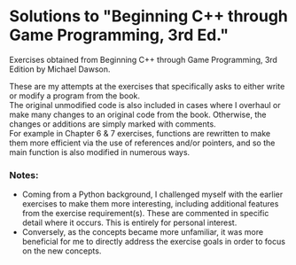 # Solutions to "Beginning C++ through Game Programming, 3rd Ed."  
Exercises obtained from Beginning C++ through Game Programming, 3rd Edition by Michael Dawson.  
  
These are my attempts at the exercises that specifically asks to either write or modify a program from the book.  
The original unmodified code is also included in cases where I overhaul or make many changes to an original code from the book. Otherwise, the changes or additions are simply marked with comments.  
For example in Chapter 6 & 7 exercises, functions are rewritten to make them more efficient via the use of references and/or pointers, and so the main function is also modified in numerous ways.  
  
### Notes:  
- Coming from a Python background, I challenged myself with the earlier exercises to make them more interesting, including additional features from the exercise requirement(s). These are commented in specific detail where it occurs. This is entirely for personal interest.  
- Conversely, as the concepts became more unfamiliar, it was more beneficial for me to directly address the exercise goals in order to focus on the new concepts.   
